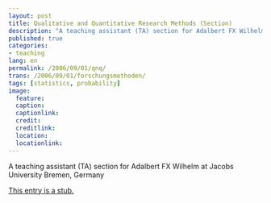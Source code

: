 ```yaml
---
layout: post
title: Qualitative and Quantitative Research Methods (Section)
description: "A teaching assistant (TA) section for Adalbert FX Wilhelm at Jacobs University Bremen, Germany"
published: true
categories:
- teaching
lang: en
permalink: /2006/09/01/qnq/
trans: /2006/09/01/forschungsmethoden/
tags: [statistics, probability]
image:
  feature: 
  caption: 
  captionlink: 
  credit: 
  creditlink: 
  location: 
  locationlink:
---
```


A teaching assistant (TA) section for Adalbert FX Wilhelm at Jacobs University Bremen, Germany

<div markdown="0">
<a href="/2007/02/01/statistics-I/" class="btn">This entry is a stub.</a>
</div>